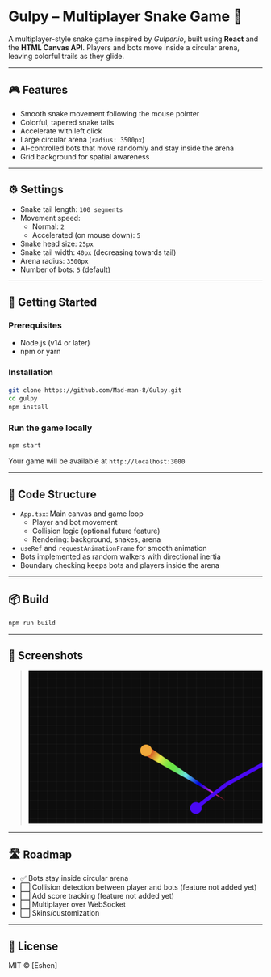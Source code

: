 # Gulpy – Multiplayer Snake Game 🐍

A multiplayer-style snake game inspired by *Gulper.io*, built using **React** and the **HTML Canvas API**. Players and bots move inside a circular arena, leaving colorful trails as they glide.

---

## 🎮 Features

- Smooth snake movement following the mouse pointer
- Colorful, tapered snake tails
- Accelerate with left click
- Large circular arena (`radius: 3500px`)
- AI-controlled bots that move randomly and stay inside the arena
- Grid background for spatial awareness

---

## ⚙️ Settings

- Snake tail length: `100 segments`
- Movement speed:  
  - Normal: `2`  
  - Accelerated (on mouse down): `5`
- Snake head size: `25px`
- Snake tail width: `40px` (decreasing towards tail)
- Arena radius: `3500px`
- Number of bots: `5` (default)

---

## 🚀 Getting Started

### Prerequisites

- Node.js (v14 or later)
- npm or yarn

### Installation

```bash
git clone https://github.com/Mad-man-8/Gulpy.git
cd gulpy
npm install
```

### Run the game locally

```bash
npm start
```

Your game will be available at `http://localhost:3000`

---

## 🧠 Code Structure

- `App.tsx`: Main canvas and game loop
  - Player and bot movement
  - Collision logic (optional future feature)
  - Rendering: background, snakes, arena
- `useRef` and `requestAnimationFrame` for smooth animation
- Bots implemented as random walkers with directional inertia
- Boundary checking keeps bots and players inside the arena

---

## 📦 Build

```bash
npm run build
```

---

## 📸 Screenshots

> ![Gameplay Screenshot](./assets/screenshot.png)

---

## 🛣️ Roadmap 

- ✅ Bots stay inside circular arena  
- ⬜ Collision detection between player and bots  (feature not added yet)
- ⬜ Add score tracking  (feature not added yet)
- ⬜ Multiplayer over WebSocket  
- ⬜ Skins/customization

---

## 📄 License

MIT © [Eshen]

